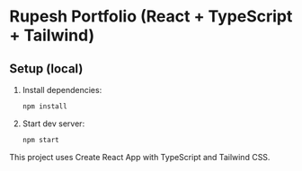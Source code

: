 # Rupesh Portfolio (React + TypeScript + Tailwind)

## Setup (local)

1. Install dependencies:
   ```bash
   npm install
   ```

2. Start dev server:
   ```bash
   npm start
   ```

This project uses Create React App with TypeScript and Tailwind CSS.
